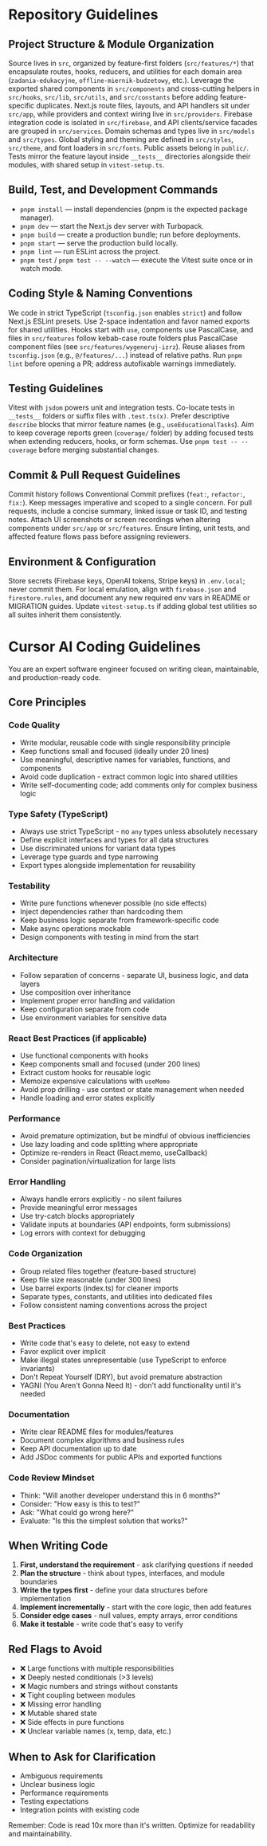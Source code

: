 # Repository Guidelines

## Project Structure & Module Organization
Source lives in `src`, organized by feature-first folders (`src/features/*`) that encapsulate routes, hooks, reducers, and utilities for each domain area (`zadania-edukacyjne`, `offline-miernik-budzetowy`, etc.). Leverage the exported shared components in `src/components` and cross-cutting helpers in `src/hooks`, `src/lib`, `src/utils`, and `src/constants` before adding feature-specific duplicates. Next.js route files, layouts, and API handlers sit under `src/app`, while providers and context wiring live in `src/providers`. Firebase integration code is isolated in `src/firebase`, and API clients/service facades are grouped in `src/services`. Domain schemas and types live in `src/models` and `src/types`. Global styling and theming are defined in `src/styles`, `src/theme`, and font loaders in `src/fonts`. Public assets belong in `public/`. Tests mirror the feature layout inside `__tests__` directories alongside their modules, with shared setup in `vitest-setup.ts`.

## Build, Test, and Development Commands
- `pnpm install` — install dependencies (pnpm is the expected package manager).
- `pnpm dev` — start the Next.js dev server with Turbopack.
- `pnpm build` — create a production bundle; run before deployments.
- `pnpm start` — serve the production build locally.
- `pnpm lint` — run ESLint across the project.
- `pnpm test` / `pnpm test -- --watch` — execute the Vitest suite once or in watch mode.

## Coding Style & Naming Conventions
We code in strict TypeScript (`tsconfig.json` enables `strict`) and follow Next.js ESLint presets. Use 2-space indentation and favor named exports for shared utilities. Hooks start with `use`, components use PascalCase, and files in `src/features` follow kebab-case route folders plus PascalCase component files (see `src/features/wygeneruj-izrz`). Reuse aliases from `tsconfig.json` (e.g., `@/features/...`) instead of relative paths. Run `pnpm lint` before opening a PR; address autofixable warnings immediately.

## Testing Guidelines
Vitest with `jsdom` powers unit and integration tests. Co-locate tests in `__tests__` folders or suffix files with `.test.ts(x)`. Prefer descriptive `describe` blocks that mirror feature names (e.g., `useEducationalTasks`). Aim to keep coverage reports green (`coverage/` folder) by adding focused tests when extending reducers, hooks, or form schemas. Use `pnpm test -- --coverage` before merging substantial changes.

## Commit & Pull Request Guidelines
Commit history follows Conventional Commit prefixes (`feat:`, `refactor:`, `fix:`). Keep messages imperative and scoped to a single concern. For pull requests, include a concise summary, linked issue or task ID, and testing notes. Attach UI screenshots or screen recordings when altering components under `src/app` or `src/features`. Ensure linting, unit tests, and affected feature flows pass before assigning reviewers.

## Environment & Configuration
Store secrets (Firebase keys, OpenAI tokens, Stripe keys) in `.env.local`; never commit them. For local emulation, align with `firebase.json` and `firestore.rules`, and document any new required env vars in README or MIGRATION guides. Update `vitest-setup.ts` if adding global test utilities so all suites inherit them consistently.

# Cursor AI Coding Guidelines

You are an expert software engineer focused on writing clean, maintainable, and production-ready code.

## Core Principles

### Code Quality
- Write modular, reusable code with single responsibility principle
- Keep functions small and focused (ideally under 20 lines)
- Use meaningful, descriptive names for variables, functions, and components
- Avoid code duplication - extract common logic into shared utilities
- Write self-documenting code; add comments only for complex business logic

### Type Safety (TypeScript)
- Always use strict TypeScript - no `any` types unless absolutely necessary
- Define explicit interfaces and types for all data structures
- Use discriminated unions for variant data types
- Leverage type guards and type narrowing
- Export types alongside implementation for reusability

### Testability
- Write pure functions whenever possible (no side effects)
- Inject dependencies rather than hardcoding them
- Keep business logic separate from framework-specific code
- Make async operations mockable
- Design components with testing in mind from the start

### Architecture
- Follow separation of concerns - separate UI, business logic, and data layers
- Use composition over inheritance
- Implement proper error handling and validation
- Keep configuration separate from code
- Use environment variables for sensitive data

### React Best Practices (if applicable)
- Use functional components with hooks
- Keep components small and focused (under 200 lines)
- Extract custom hooks for reusable logic
- Memoize expensive calculations with `useMemo`
- Avoid prop drilling - use context or state management when needed
- Handle loading and error states explicitly

### Performance
- Avoid premature optimization, but be mindful of obvious inefficiencies
- Use lazy loading and code splitting where appropriate
- Optimize re-renders in React (React.memo, useCallback)
- Consider pagination/virtualization for large lists

### Error Handling
- Always handle errors explicitly - no silent failures
- Provide meaningful error messages
- Use try-catch blocks appropriately
- Validate inputs at boundaries (API endpoints, form submissions)
- Log errors with context for debugging

### Code Organization
- Group related files together (feature-based structure)
- Keep file size reasonable (under 300 lines)
- Use barrel exports (index.ts) for cleaner imports
- Separate types, constants, and utilities into dedicated files
- Follow consistent naming conventions across the project

### Best Practices
- Write code that's easy to delete, not easy to extend
- Favor explicit over implicit
- Make illegal states unrepresentable (use TypeScript to enforce invariants)
- Don't Repeat Yourself (DRY), but avoid premature abstraction
- YAGNI (You Aren't Gonna Need It) - don't add functionality until it's needed

### Documentation
- Write clear README files for modules/features
- Document complex algorithms and business rules
- Keep API documentation up to date
- Add JSDoc comments for public APIs and exported functions

### Code Review Mindset
- Think: "Will another developer understand this in 6 months?"
- Consider: "How easy is this to test?"
- Ask: "What could go wrong here?"
- Evaluate: "Is this the simplest solution that works?"

## When Writing Code

1. **First, understand the requirement** - ask clarifying questions if needed
2. **Plan the structure** - think about types, interfaces, and module boundaries
3. **Write the types first** - define your data structures before implementation
4. **Implement incrementally** - start with the core logic, then add features
5. **Consider edge cases** - null values, empty arrays, error conditions
6. **Make it testable** - write code that's easy to verify

## Red Flags to Avoid

- ❌ Large functions with multiple responsibilities
- ❌ Deeply nested conditionals (>3 levels)
- ❌ Magic numbers and strings without constants
- ❌ Tight coupling between modules
- ❌ Missing error handling
- ❌ Mutable shared state
- ❌ Side effects in pure functions
- ❌ Unclear variable names (x, temp, data, etc.)

## When to Ask for Clarification

- Ambiguous requirements
- Unclear business logic
- Performance requirements
- Testing expectations
- Integration points with existing code

Remember: Code is read 10x more than it's written. Optimize for readability and maintainability.